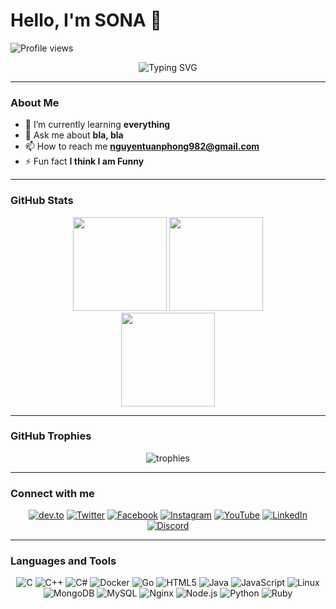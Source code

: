 # Hello, I'm SONA 👋

![Profile views](https://komarev.com/ghpvc/?username=YourGitHubUsername&label=Profile%20views&color=0e75b6&style=flat)

<div align="center">
  <img src="https://readme-typing-svg.herokuapp.com?color=F75C7E&width=380&height=45&lines=I+am+Phong;I+am+a+Developer;I+like+Coding+and+Learning" alt="Typing SVG">
</div>

---

### About Me

- 🌱 I’m currently learning **everything**
- 💬 Ask me about **bla, bla**
- 📫 How to reach me **nguyentuanphong982@gmail.com**
- ⚡ Fun fact **I think I am Funny**

---

### GitHub Stats

<div align="center">
  <img height="150em" src="https://github-readme-stats.vercel.app/api?username=YourGitHubUsername&show_icons=true&theme=radical&include_all_commits=true&count_private=true"/>
  <img height="150em" src="https://github-readme-stats.vercel.app/api/top-langs/?username=YourGitHubUsername&layout=compact&langs_count=7&theme=radical"/>
</div>

<div align="center">
  <img height="150em" src="https://github-readme-streak-stats.herokuapp.com/?user=YourGitHubUsername&theme=radical"/>
</div>

---

### GitHub Trophies

<div align="center">
  <img src="https://github-profile-trophy.vercel.app/?username=YourGitHubUsername&theme=radical&no-frame=true&row=1&column=6" alt="trophies"/>
</div>

---

### Connect with me

<div align="center">
  <a href="https://dev.to/YourProfile"><img src="https://img.shields.io/badge/dev.to-0A0A0A?style=for-the-badge&logo=devdotto&logoColor=white" alt="dev.to"></a>
  <a href="https://twitter.com/YourTwitterHandle"><img src="https://img.shields.io/badge/twitter-1DA1F2?style=for-the-badge&logo=twitter&logoColor=white" alt="Twitter"></a>
  <a href="https://facebook.com/YourFacebookProfile"><img src="https://img.shields.io/badge/facebook-1877F2?style=for-the-badge&logo=facebook&logoColor=white" alt="Facebook"></a>
  <a href="https://instagram.com/YourInstagramProfile"><img src="https://img.shields.io/badge/instagram-E4405F?style=for-the-badge&logo=instagram&logoColor=white" alt="Instagram"></a>
  <a href="https://youtube.com/YourYouTubeChannel"><img src="https://img.shields.io/badge/youtube-FF0000?style=for-the-badge&logo=youtube&logoColor=white" alt="YouTube"></a>
  <a href="https://linkedin.com/in/YourLinkedInProfile"><img src="https://img.shields.io/badge/linkedin-0077B5?style=for-the-badge&logo=linkedin&logoColor=white" alt="LinkedIn"></a>
  <a href="https://discord.com/invite/YourDiscordInvite"><img src="https://img.shields.io/badge/discord-7289DA?style=for-the-badge&logo=discord&logoColor=white" alt="Discord"></a>
</div>

---

### Languages and Tools

<div align="center">
  <img src="https://img.shields.io/badge/c-A8B9CC?style=for-the-badge&logo=c&logoColor=black" alt="C">
  <img src="https://img.shields.io/badge/c++-00599C?style=for-the-badge&logo=cplusplus&logoColor=white" alt="C++">
  <img src="https://img.shields.io/badge/c%23-239120?style=for-the-badge&logo=csharp&logoColor=white" alt="C#">
  <img src="https://img.shields.io/badge/docker-2496ED?style=for-the-badge&logo=docker&logoColor=white" alt="Docker">
  <img src="https://img.shields.io/badge/go-00ADD8?style=for-the-badge&logo=go&logoColor=white" alt="Go">
  <img src="https://img.shields.io/badge/html5-E34F26?style=for-the-badge&logo=html5&logoColor=white" alt="HTML5">
  <img src="https://img.shields.io/badge/java-007396?style=for-the-badge&logo=java&logoColor=white" alt="Java">
  <img src="https://img.shields.io/badge/javascript-F7DF1E?style=for-the-badge&logo=javascript&logoColor=black" alt="JavaScript">
  <img src="https://img.shields.io/badge/linux-FCC624?style=for-the-badge&logo=linux&logoColor=black" alt="Linux">
  <img src="https://img.shields.io/badge/mongodb-47A248?style=for-the-badge&logo=mongodb&logoColor=white" alt="MongoDB">
  <img src="https://img.shields.io/badge/mysql-4479A1?style=for-the-badge&logo=mysql&logoColor=white" alt="MySQL">
  <img src="https://img.shields.io/badge/nginx-009639?style=for-the-badge&logo=nginx&logoColor=white" alt="Nginx">
  <img src="https://img.shields.io/badge/node.js-339933?style=for-the-badge&logo=nodedotjs&logoColor=white" alt="Node.js">
  <img src="https://img.shields.io/badge/python-3776AB?style=for-the-badge&logo=python&logoColor=white" alt="Python">
  <img src="https://img.shields.io/badge/ruby-CC342D?style=for-the-badge&logo=ruby&logoColor=white" alt="Ruby">
  <img src="https://img.shields.io/badge/swift
